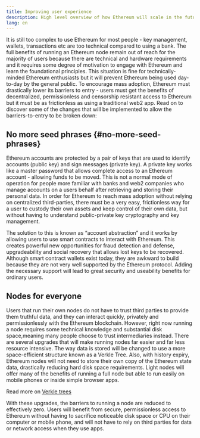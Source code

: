 ```yaml
---
title: Improving user experience
description: High level overview of how Ethereum will scale in the future
lang: en
---
```


It is still too complex to use Ethereum for most people - key management, wallets, transactions etc are too technical compared to using a bank. The full benefits of running an Ethereum node remain out of reach for the majority of users because there are technical and hardware requirements and it requires some degree of motivation to engage with Ethereum and learn the foundational principles. This situation is fine for technically-minded Ethereum enthusiasts but it will prevent Ethereum being used day-to-day by the general public. To encourage mass adoption, Ethereum must drastically lower its barriers to entry - users must get the benefits of decentralized, permissionless and censorship resistant access to Ethereum but it must be as frictionless as using a traditional web2 app. Read on to discover some of the changes that will be implemented to allow the barriers-to-entry to be broken down:

## No more seed phrases {#no-more-seed-phrases}

Ethereum accounts are protected by a pair of keys that are used to identify accounts (public key) and sign messages (private key). A private key works like a master password that allows complete access to an Ethereum account - allowing funds to be moved. This is not a normal mode of operation for people more familiar with banks and web2 companies who manage accounts on a users behalf after retrieving and storing their personal data. In order for Ethereum to reach mass adoption without relying on centralized third-parties, there must be a very easy, frictionless way for a user to custody their own assets and keep control of their own data, but without having to understand public-private key cryptography and key management.

The solution to this is known as “account abstraction” and it works by allowing users to use smart contracts to interact with Ethereum. This creates powerful new opportunities for fraud detection and defense, upgradeability and social recovery that allows lost keys to be recovered. Although smart contract wallets exist today, they are awkward to build because they are not very well supported by the Ethereum protocol. Adding the necessary support will lead to great security and useability benefits for ordinary users.

## Nodes for everyone

Users that run their own nodes do not have to trust third parties to provide them truthful data, and they can interact quickly, privately and permissionlessly with the Ethereum blockchain. However, right now running a node requires some technical knowledge and substantial disk space,meaning many people choose to trust intermediaries instead. There are several upgrades that will make running nodes far easier and far less resource intensive. The way data is stored will be changed to use a more space-efficient structure known as a Verkle Tree. Also, with history expiry, Ethereum nodes will not need to store their own copy of the Ethereum state data, drastically reducing hard disk space requirements. Light nodes will offer many of the benefits of running a full node but able to run easily on mobile phones or inside simple browser apps.

Read more on [Verkle trees](./verkle-trees)

With these upgrades, the barriers to running a node are reduced to effectively zero. Users will benefit from secure, permissionless access to Ethereum without having to sacrifice noticeable disk space or CPU on their computer or mobile phone, and will not have to rely on third parties for data or network access when they use apps.
